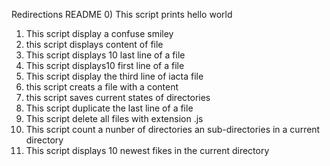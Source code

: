 Redirections README
0) This script prints hello world
1) This script display a confuse smiley
2) this script displays content of file
4) This script displays 10 last line of a file
5) This script displays10 first line of a file
6) This script display the third line of iacta file
7) this script creats a file with a content
8) this script saves current states of directories
9) This script duplicate the last line of a file
10) This script delete all files with extension .js
11) This script count a nunber of directories an sub-directories in a current directory
12) This script displays 10 newest fikes in the current directory
